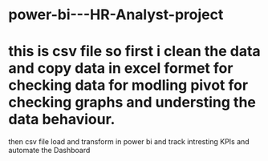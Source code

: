 # power-bi---HR-Analyst-project

# this is csv file so first i clean the data and copy data in excel formet for checking data for modling pivot for checking graphs and understing the data behaviour.
then csv file load and transform in power bi and track intresting KPIs and automate the Dashboard 
